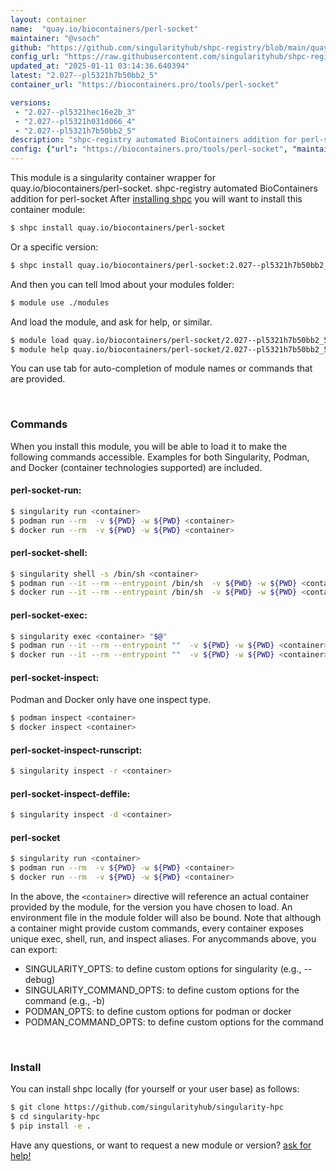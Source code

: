 ```yaml
---
layout: container
name:  "quay.io/biocontainers/perl-socket"
maintainer: "@vsoch"
github: "https://github.com/singularityhub/shpc-registry/blob/main/quay.io/biocontainers/perl-socket/container.yaml"
config_url: "https://raw.githubusercontent.com/singularityhub/shpc-registry/main/quay.io/biocontainers/perl-socket/container.yaml"
updated_at: "2025-01-11 03:14:36.640394"
latest: "2.027--pl5321h7b50bb2_5"
container_url: "https://biocontainers.pro/tools/perl-socket"

versions:
 - "2.027--pl5321hec16e2b_3"
 - "2.027--pl5321h031d066_4"
 - "2.027--pl5321h7b50bb2_5"
description: "shpc-registry automated BioContainers addition for perl-socket"
config: {"url": "https://biocontainers.pro/tools/perl-socket", "maintainer": "@vsoch", "description": "shpc-registry automated BioContainers addition for perl-socket", "latest": {"2.027--pl5321h7b50bb2_5": "sha256:27f50ea48842aa4bc0e3153b4e8bb1e61f7feeeb5a788ea7e9145238fce7bfae"}, "tags": {"2.027--pl5321hec16e2b_3": "sha256:6258d58b6164744d67b1afa7223265b24789a2295e612ee247cd575221ab6399", "2.027--pl5321h031d066_4": "sha256:6fd2993c0fee09393b9849455f1d6da72b79ea5350bcf366a640d1e8370fff1a", "2.027--pl5321h7b50bb2_5": "sha256:27f50ea48842aa4bc0e3153b4e8bb1e61f7feeeb5a788ea7e9145238fce7bfae"}, "docker": "quay.io/biocontainers/perl-socket"}
---
```


This module is a singularity container wrapper for quay.io/biocontainers/perl-socket.
shpc-registry automated BioContainers addition for perl-socket
After [installing shpc](#install) you will want to install this container module:


```bash
$ shpc install quay.io/biocontainers/perl-socket
```

Or a specific version:

```bash
$ shpc install quay.io/biocontainers/perl-socket:2.027--pl5321h7b50bb2_5
```

And then you can tell lmod about your modules folder:

```bash
$ module use ./modules
```

And load the module, and ask for help, or similar.

```bash
$ module load quay.io/biocontainers/perl-socket/2.027--pl5321h7b50bb2_5
$ module help quay.io/biocontainers/perl-socket/2.027--pl5321h7b50bb2_5
```

You can use tab for auto-completion of module names or commands that are provided.

<br>

### Commands

When you install this module, you will be able to load it to make the following commands accessible.
Examples for both Singularity, Podman, and Docker (container technologies supported) are included.

#### perl-socket-run:

```bash
$ singularity run <container>
$ podman run --rm  -v ${PWD} -w ${PWD} <container>
$ docker run --rm  -v ${PWD} -w ${PWD} <container>
```

#### perl-socket-shell:

```bash
$ singularity shell -s /bin/sh <container>
$ podman run --it --rm --entrypoint /bin/sh  -v ${PWD} -w ${PWD} <container>
$ docker run --it --rm --entrypoint /bin/sh  -v ${PWD} -w ${PWD} <container>
```

#### perl-socket-exec:

```bash
$ singularity exec <container> "$@"
$ podman run --it --rm --entrypoint ""  -v ${PWD} -w ${PWD} <container> "$@"
$ docker run --it --rm --entrypoint ""  -v ${PWD} -w ${PWD} <container> "$@"
```

#### perl-socket-inspect:

Podman and Docker only have one inspect type.

```bash
$ podman inspect <container>
$ docker inspect <container>
```

#### perl-socket-inspect-runscript:

```bash
$ singularity inspect -r <container>
```

#### perl-socket-inspect-deffile:

```bash
$ singularity inspect -d <container>
```



#### perl-socket

```bash
$ singularity run <container>
$ podman run --rm  -v ${PWD} -w ${PWD} <container>
$ docker run --rm  -v ${PWD} -w ${PWD} <container>
```


In the above, the `<container>` directive will reference an actual container provided
by the module, for the version you have chosen to load. An environment file in the
module folder will also be bound. Note that although a container
might provide custom commands, every container exposes unique exec, shell, run, and
inspect aliases. For anycommands above, you can export:

 - SINGULARITY_OPTS: to define custom options for singularity (e.g., --debug)
 - SINGULARITY_COMMAND_OPTS: to define custom options for the command (e.g., -b)
 - PODMAN_OPTS: to define custom options for podman or docker
 - PODMAN_COMMAND_OPTS: to define custom options for the command

<br>

### Install

You can install shpc locally (for yourself or your user base) as follows:

```bash
$ git clone https://github.com/singularityhub/singularity-hpc
$ cd singularity-hpc
$ pip install -e .
```

Have any questions, or want to request a new module or version? [ask for help!](https://github.com/singularityhub/singularity-hpc/issues)